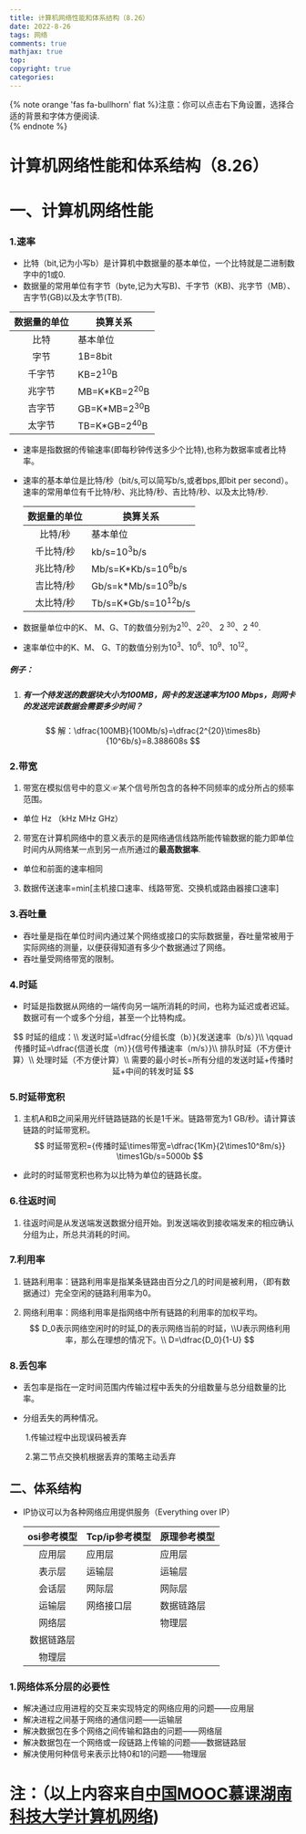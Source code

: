 ```yaml
---
title: 计算机网络性能和体系结构（8.26）
date: 2022-8-26
tags: 网络
comments: true
mathjax: true
top: 
copyright: true
categories:
---
```


{% note orange 'fas fa-bullhorn' flat %}注意：你可以点击右下角设置，选择合适的背景和字体方便阅读.<br>{% endnote %}

# 计算机网络性能和体系结构（8.26）
# 一、计算机网络性能
###  1.速率
* 比特（bit,记为小写b）是计算机中数据量的基本单位，一个比特就是二进制数字中的1或0.
* 数据量的常用单位有字节（byte,记为大写B)、千字节（KB)、兆字节（MB）、吉字节(GB)以及太字节(TB).
<!--more-->
  

  | 数据量的单位 | 换算关系       |
  | :----------: | -------------- |
  |     比特     | 基本单位       |
  |     字节     | 1B=8bit        |
  |    千字节    | KB=2<sup>10</sup>B      |
  |    兆字节    | MB=K*KB=2<sup>20</sup>B |
  |    吉字节    | GB=K*MB=2<sup>30</sup>B |
  |    太字节    | TB=K*GB=2<sup>40</sup>B |

* 速率是指数据的传输速率(即每秒钟传送多少个比特),也称为数据率或者比特率。

* 速率的基本单位是比特/秒（bit/s,可以简写b/s,或者bps,即bit per second）。速率的常用单位有千比特/秒、兆比特/秒、吉比特/秒、以及太比特/秒.



  | 数据量的单位 | 换算关系              |
  | :----------: | --------------------- |
  |   比特/秒    | 基本单位              |
  |  千比特/秒   | kb/s=10<sup>3</sup>b/s         |
  |  兆比特/秒   | Mb/s=K*Kb/s=10<sup>6</sup>b/s  |
  |  吉比特/秒   | Gb/s=k*Mb/s=10<sup>9</sup>b/s  |
  |  太比特/秒   | Tb/s=K*Gb/s=10<sup>12</sup>b/s |

* 数据量单位中的K、 M、G、T的数值分别为2<sup>10</sup>、2<sup>20</sup>、 2 <sup>30</sup>、2 <sup>40</sup>.
* 速率单位中的K、M、 G、T的数值分别为10<sup>3</sup>、10<sup>6</sup>、10<sup>9</sup>、10<sup>12</sup>。

#####  例子：

1. ##### 有一个待发送的数据块大小为100MB，网卡的发送速率为100 Mbps，则网卡的发送完该数据会需要多少时间？

   

$$
解：\dfrac{100MB}{100Mb/s}=\dfrac{2^{20}\times8b}{10^6b/s}=8.388608s
$$

###  2.带宽

1. 带宽在模拟信号中的意义☞某个信号所包含的各种不同频率的成分所占的频率范围。

* 单位 Hz （kHz MHz GHz）

2.  带宽在计算机网络中的意义表示的是网络通信线路所能传输数据的能力即单位时间内从网络某一点到另一点所通过的**最高数据率**.

*  单位和前面的速率相同

3. 数据传送速率=min[主机接口速率、线路带宽、交换机或路由器接口速率]

###  3.吞吐量

* 吞吐量是指在单位时间内通过某个网络或接口的实际数据量，吞吐量常被用于实际网络的测量，以便获得知道有多少个数据通过了网络。
* 吞吐量受网络带宽的限制。

###  4.时延

* 时延是指数据从网络的一端传向另一端所消耗的时间，也称为延迟或者迟延。数据可有一个或多个分组，甚至一个比特构成。

  

$$
时延的组成：\\
发送时延=\dfrac{分组长度（b）}{发送速率（b/s）}\\
\qquad传播时延=\dfrac{信道长度（m）}{信号传播速率（m/s）}\\
排队时延（不方便计算）\\
处理时延（不方便计算）\\
需要的最小时长=所有分组的发送时延+传播时延+中间的转发时延
$$

 ###  5.时延带宽积

1. 主机A和B之间采用光纤链路链路的长是1千米。链路带宽为1 GB/秒。请计算该链路的时延带宽积。
   $$
   时延带宽积={传播时延\times带宽=\dfrac{1Km}{2\times10^8m/s}} \times1Gb/s=5000b
   $$

* 此时的时延带宽积也称为以比特为单位的链路长度。

###  6.往返时间

1. 往返时间是从发送端发送数据分组开始。到发送端收到接收端发来的相应确认分组为止，所总共消耗的时间。

###  7.利用率

1. 链路利用率：链路利用率是指某条链路由百分之几的时间是被利用，（即有数据通过）完全空闲的链路利用率为0。

2. 网络利用率：网络利用率是指网络中所有链路的利用率的加权平均。
   $$
   D_0表示网络空闲时的时延,D的表示网络当前的时延，\\U表示网络利用率，那么在理想的情况下。\\
   D=\dfrac{D_0}{1-U}
   $$
   

###  8.丢包率

* 丢包率是指在一定时间范围内传输过程中丢失的分组数量与总分组数量的比率。

* 分组丢失的两种情况。

  ​	 1.传输过程中出现误码被丢弃

  ​	 2.第二节点交换机根据丢弃的策略主动丢弃

##   二、体系结构

* IP协议可以为各种网络应用提供服务（Everything over IP）



  | osi参考模型                |Tcp/ip参考模型         | 原理参考模型 |
  | :--------------------------:| ------------------ | ------------- |
  | 应用层                      |应用层    	    | 	应用层       |      
  | 表示层                      |运输层    	    | 	运输层       |      
  | 会话层                      |网际层    	    | 	网际层       |      
  | 运输层                      |网络接口层 	    |	数据链路层   |      
  | 网络层                     |              	     | 物理层        |	
  | 数据链路层                 |		     |		     |	
  | 物理层                     |		     |		     |	


###  1.网络体系分层的必要性

* 解决通过应用进程的交互来实现特定的网络应用的问题——应用层
* 解决进程之间基于网络的通信问题——运输层
* 解决数据包在多个网络之间传输和路由的问题——网络层
* 解决数据包在一个网络或一段链路上传输的问题——数据链路层
* 解决使用何种信号来表示比特0和1的问题——物理层

# 注：（以上内容来自[中国MOOC慕课湖南科技大学计算机网络](https://www.icourse163.org/learn/HNKJ-1461816178?tid=1468294445#/learn/announce))

